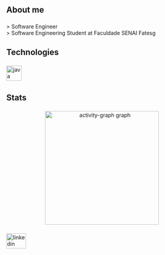 <h2 align="left">About me</h2>

###

<p align="left">> Software Engineer<br>> Software Engineering Student at Faculdade SENAI Fatesg</p>

###

<h2 align="left">Technologies</h2>

###

<div align="left">
  <img src="https://skillicons.dev/icons?i=java" height="40" alt="java logo" />
  <img width="12" />
</div>

###

<h2 align="left">Stats</h2>

###

<div align="center">
  <img src="https://github-readme-activity-graph.vercel.app/graph?username=hartur-sales&radius=16&theme=gotham&area=true&hide_border=true" height="300" alt="activity-graph graph" />
</div>

###

<div align="left">
  <a href="https://www.linkedin.com/in/hartur-sales-xavier/" target="_blank">
    <img src="https://raw.githubusercontent.com/maurodesouza/profile-readme-generator/master/src/assets/icons/social/linkedin/default.svg" width="52" height="40" alt="linkedin logo" />
  </a>
</div>

###
